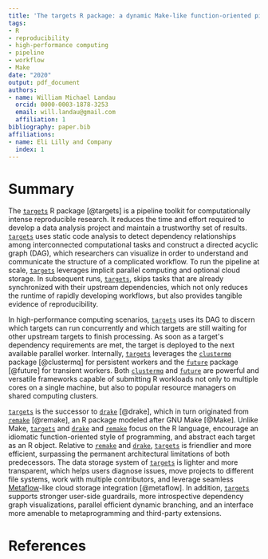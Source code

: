 ```yaml
---
title: 'The targets R package: a dynamic Make-like function-oriented pipeline toolkit for reproducibility and high-performance computing'
tags:
- R
- reproducibility
- high-performance computing
- pipeline
- workflow
- Make
date: "2020"
output: pdf_document
authors:
- name: William Michael Landau
  orcid: 0000-0003-1878-3253
  email: will.landau@gmail.com
  affiliation: 1
bibliography: paper.bib
affiliations:
- name: Eli Lilly and Company
  index: 1
---
```


# Summary

The [`targets`](https://github.com/ropensci/targets) R package [@targets] is a pipeline toolkit for computationally intense reproducible research. It reduces the time and effort required to develop a data analysis project and maintain a trustworthy set of results. [`targets`](https://github.com/ropensci/targets) uses static code analysis to detect dependency relationships among interconnected computational tasks and construct a directed acyclic graph (DAG), which researchers can visualize in order to understand and communicate the structure of a complicated workflow. To run the pipeline at scale, [`targets`](https://github.com/ropensci/targets) leverages implicit parallel computing and optional cloud storage. In subsequent runs, [`targets`](https://github.com/ropensci/targets), skips tasks that are already synchronized with their upstream dependencies, which not only reduces the runtime of rapidly developing workflows, but also provides tangible evidence of reproducibility.

In high-performance computing scenarios, [`targets`](https://github.com/ropensci/targets) uses its DAG to discern which targets can run concurrently and which targets are still waiting for other upstream targets to finish processing. As soon as a target's dependency requirements are met, the target is deployed to the next available parallel worker. Internally, [`targets`](https://github.com/ropensci/targets) leverages the [`clustermq`](https://github.com/mschubert/clustermq) package [@clustermq] for persistent workers and the  [`future`](https://github.com/HenrikBengtsson/future) package [@future] for transient workers. Both [`clustermq`](https://github.com/mschubert/clustermq) and [`future`](https://github.com/HenrikBengtsson/future) are powerful and versatile frameworks capable of submitting R workloads not only to multiple cores on a single machine, but also to popular resource managers on shared computing clusters.

[`targets`](https://github.com/ropensci/targets) is the successor to [`drake`](https://github.com/ropensci/drake) [@drake], which in turn originated from [`remake`](https://github.com/richfitz/remake) [@remake], an R package modeled after GNU Make [@Make]. Unlike Make, [`targets`](https://github.com/ropensci/targets) and [`drake`](https://github.com/ropensci/drake) and [`remake`](https://github.com/richfitz/remake) focus on the R language, encourage an idiomatic function-oriented style of programming, and abstract each target as an R object. Relative to [`remake`](https://github.com/richfitz/remake) and  [`drake`](https://github.com/ropensci/drake), [`targets`](https://github.com/ropensci/targets) is friendlier and more efficient, surpassing the permanent architectural limitations of both predecessors. The data storage system of [`targets`](https://github.com/ropensci/targets) is lighter and more transparent, which helps users diagnose issues, move projects to different file systems, work with multiple contributors, and leverage seamless [Metaflow](https://github.com/Netflix/metaflow)-like cloud storage integration [@metaflow]. In addition,  [`targets`](https://github.com/ropensci/targets) supports stronger user-side guardrails, more introspective dependency graph visualizations, parallel efficient dynamic branching, and an interface more amenable to metaprogramming and third-party extensions.

# References
